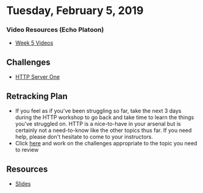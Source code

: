 Tuesday, February 5, 2019
=====================
### Video Resources (Echo Platoon)
- [Week 5 Videos](https://www.youtube.com/watch?v=u5UT7jBwbEU&list=PLu0CiQ7bzwESK8JWt1KVzAHzjo7cVhs-f)

## Challenges
* [HTTP Server One](https://github.com/hotelplatoon/http_server_one)

## Retracking Plan
* If you feel as if you've been struggling so far, take the next 3 days during the HTTP workshop to go back and take time to learn the things you've struggled on. HTTP is a nice-to-have in your arsenal but is certainly not a need-to-know like the other topics thus far. If you need help, please don't hesitate to come to your instructors.
* Click [here](https://docs.google.com/document/d/1CFR-VHH8Y7RBE1Df3yp2Ce0vewPjexqf4TKthYtFkbs/edit?usp=sharing) and work on the challenges appropriate to the topic you need to review


## Resources
* [Slides](https://github.com/hotelplatoon/curriculum/blob/master/week-05/lecture_materials/HTTP.pdf)
